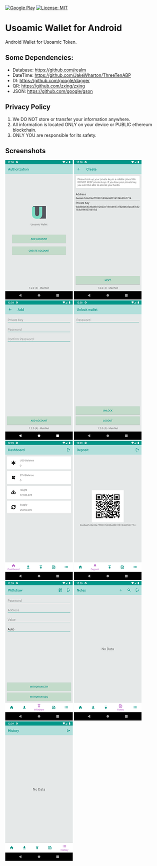 [![Google Play](https://img.shields.io/badge/Google%20Play-v1.2.0-blue)](https://play.google.com/store/apps/details?id=io.usoamic.wallet) [![License: MIT](https://img.shields.io/badge/License-MIT-lightgrey.svg)](https://github.com/usoamic/UsoamicWallet-Android/blob/master/LICENSE)
# Usoamic Wallet for Android

Android Wallet for Usoamic Token.

## Some Dependencies:
 - Database: https://github.com/realm
 - DateTime: https://github.com/JakeWharton/ThreeTenABP
 - DI: https://github.com/google/dagger
 - QR: https://github.com/zxing/zxing
 - JSON: https://github.com/google/gson

## Privacy Policy
1. We DO NOT store or transfer your information anywhere.
2. All information is located ONLY on your device or PUBLIC ethereum blockchain.
3. ONLY YOU are responsible for its safety.

## Screenshots
![Screenshot 1](./screenshots/rm/1.png) ![Screenshot 2](./screenshots/rm/2.png) ![Screenshot 3](./screenshots/rm/3.png) ![Screenshot 4](./screenshots/rm/4.png) ![Screenshot 5](./screenshots/rm/5.png) ![Screenshot 6](./screenshots/rm/6.png) ![Screenshot 7](./screenshots/rm/7.png) ![Screenshot 8](./screenshots/rm/8.png)  ![Screenshot 9](./screenshots/rm/9.png)


